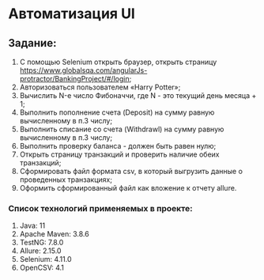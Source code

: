 # Автоматизация UI

## Задание:
1. С помощью Selenium открыть браузер, открыть страницу https://www.globalsqa.com/angularJs-protractor/BankingProject/#/login;
2. Авторизоваться пользователем «Harry Potter»;
3. Вычислить N-е число Фибоначчи, где N - это текущий день месяца + 1;
4. Выполнить пополнение счета (Deposit) на сумму равную вычисленному в п.3 числу;
5. Выполнить списание со счета (Withdrawl) на сумму равную вычисленному в п.3 числу;
6. Выполнить проверку баланса - должен быть равен нулю;
7. Открыть страницу транзакций и проверить наличие обеих транзакций;
8. Сформировать файл формата csv, в который выгрузить данные о проведенных транзакциях;
9. Оформить сформированный файл как вложение к отчету allure.

### Список технологий применяемых в проекте:
1. Java: 11
2. Apache Maven: 3.8.6 
3. TestNG: 7.8.0
4. Allure: 2.15.0
5. Selenium: 4.11.0
6. OpenCSV: 4.1
